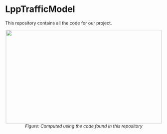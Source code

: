 # LppTrafficModel

This repository contains all the code for our project. 


<div align="center">
  <img src="https://raw.githubusercontent.com/DavidMichaelH/LppTrafficModel/main/.github/images/GlamourShot1.jpg?token=GHSAT0AAAAAABXFFV5WKTUUYCJL2R2O5TVUYYHD4UQ" style="width:500px;height:300px;">
  <br>
  <em>Figure: Computed using the code found in this repository </em>
</div>
<br> 

